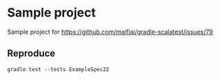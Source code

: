 # Sample project

Sample project for https://github.com/maiflai/gradle-scalatest/issues/79

## Reproduce

```
gradle test --tests ExampleSpec22
```